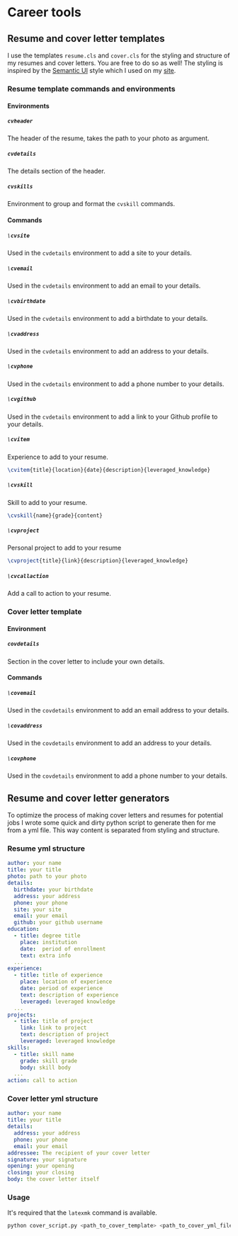 # Career tools
## Resume and cover letter templates
I use the templates `resume.cls` and `cover.cls` for the styling and structure of my resumes and cover letters. You are free to do so as well! The styling is inspired by the [Semantic UI](https://semantic-ui.com/) style which I used on my [site](www.theodedeken.xyz).

### Resume template commands and environments
#### Environments
##### `cvheader`
The header of the resume, takes the path to your photo as argument.
##### `cvdetails`
The details section of the header.
##### `cvskills`
Environment to group and format the `cvskill` commands.

#### Commands

##### `\cvsite`
Used in the `cvdetails` environment to add a site to your details.

##### `\cvemail`
Used in the `cvdetails` environment to add an email to your details.

##### `\cvbirthdate`
Used in the `cvdetails` environment to add a birthdate to your details.

##### `\cvaddress`
Used in the `cvdetails` environment to add an address to your details.

##### `\cvphone`
Used in the `cvdetails` environment to add a phone number to your details.

##### `\cvgithub`
Used in the `cvdetails` environment to add a link to your Github profile to your details.

##### `\cvitem`
Experience to add to your resume.
```latex
\cvitem{title}{location}{date}{description}{leveraged_knowledge}
```

##### `\cvskill`
Skill to add to your resume.
```latex
\cvskill{name}{grade}{content}
```

##### `\cvproject`
Personal project to add to your resume
```latex
\cvproject{title}{link}{description}{leveraged_knowledge}
```

##### `\cvcallaction`
Add a call to action to your resume.

### Cover letter template
#### Environment
##### `covdetails`
Section in the cover letter to include your own details.
#### Commands
##### `\covemail`
Used in the `covdetails` environment to add an email address to your details.
##### `\covaddress`
Used in the `covdetails` environment to add an address to your details.
##### `\covphone`
Used in the `covdetails` environment to add a phone number to your details.

## Resume and cover letter generators
To optimize the process of making cover letters and resumes for potential jobs I wrote some quick and dirty python script to generate then for me from a yml file. This way content is separated from styling and structure.

### Resume yml structure
```yml
author: your name
title: your title
photo: path to your photo
details:
  birthdate: your birthdate
  address: your address
  phone: your phone
  site: your site
  email: your email
  github: your github username
education:
  - title: degree title
    place: institution
    date:  period of enrollment
    text: extra info
  ...
experience:
  - title: title of experience
    place: location of experience
    date: period of experience
    text: description of experience
    leveraged: leveraged knowledge
  ...
projects:
  - title: title of project
    link: link to project
    text: description of project
    leveraged: leveraged knowledge
skills:
  - title: skill name
    grade: skill grade
    body: skill body
  ...
action: call to action
```

### Cover letter yml structure
```yml
author: your name
title: your title
details:
  address: your address
  phone: your phone
  email: your email
addressee: The recipient of your cover letter
signature: your signature
opening: your opening
closing: your closing
body: the cover letter itself
```

### Usage
It's required that the `latexmk`  command is available.

```bash
python cover_script.py <path_to_cover_template> <path_to_cover_yml_file>
```